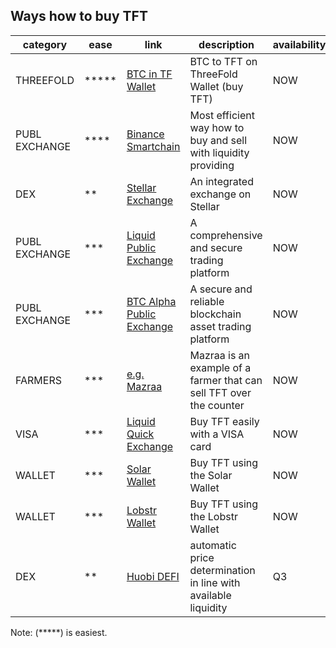 ## Ways how to buy TFT

| category      | ease  | link                                               | description                                                         | availability |
| ------------- | ----- | -------------------------------------------------- | ------------------------------------------------------------------- | ------------ |
| THREEFOLD     | ***** | [BTC in TF Wallet](threefold_connect_btc)          | BTC to TFT on ThreeFold Wallet (buy TFT)                            | NOW          |
| PUBL EXCHANGE | ****  | [Binance Smartchain](tft_binance_defi)             | Most efficient way how to buy and sell with liquidity providing     | NOW          |
| DEX           | **    | [Stellar Exchange](tft_stellar_dex)                | An integrated exchange on Stellar                                   | NOW          |
| PUBL EXCHANGE | ***   | [Liquid Public Exchange](tft_liquid)               | A comprehensive and secure trading platform                         | NOW          |
| PUBL EXCHANGE | ***   | [BTC Alpha Public Exchange](tft_btc_alpha)         | A secure and reliable blockchain asset trading platform             | NOW          |
| FARMERS       | ***   | [e.g. Mazraa](https://www.mazraa.io/)              | Mazraa is an example of a farmer that can sell TFT over the counter | NOW          |
| VISA          | ***   | [Liquid Quick Exchange](tft_liquid_quick_exchange) | Buy TFT easily with a VISA card                                     | NOW          |
| WALLET        | ***   | [Solar Wallet](solar_wallet)                       | Buy TFT using the Solar Wallet                                      | NOW          |
| WALLET        | ***   | [Lobstr Wallet](lobstr_wallet)                     | Buy TFT using the Lobstr Wallet                                     | NOW          |
| DEX           | **    | [Huobi DEFI](tft_huobi_defi)                       | automatic price determination in line with available liquidity      | Q3         |


Note: (*****) is easiest.